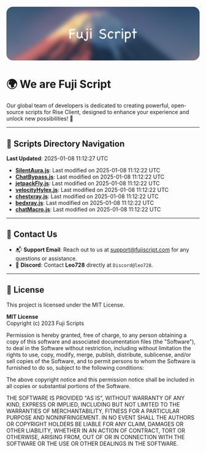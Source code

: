 ![Banner](.github/b.webp)

# 🌍 **We are Fuji Script**

Our global team of developers is dedicated to creating powerful, open-source scripts for Rise Client, designed to enhance your experience and unlock new possibilities! 🌟

---
<!-- SCRIPTS_NAVIGATION_START -->
## 📂 **Scripts Directory Navigation**

**Last Updated**: 2025-01-08 11:12:27 UTC

- **[SilentAura.js](scripts/SilentAura.js)**: Last modified on 2025-01-08 11:12:22 UTC
- **[ChatBypass.js](scripts/ChatBypass.js)**: Last modified on 2025-01-08 11:12:22 UTC
- **[jetpackFly.js](scripts/jetpackFly.js)**: Last modified on 2025-01-08 11:12:22 UTC
- **[velocityHylex.js](scripts/velocityHylex.js)**: Last modified on 2025-01-08 11:12:22 UTC
- **[chestxray.js](scripts/chestxray.js)**: Last modified on 2025-01-08 11:12:22 UTC
- **[bedxray.js](scripts/bedxray.js)**: Last modified on 2025-01-08 11:12:22 UTC
- **[chatMacro.js](scripts/chatMacro.js)**: Last modified on 2025-01-08 11:12:22 UTC

<!-- SCRIPTS_NAVIGATION_END -->

---

## 💬 **Contact Us**  
- 📬 **Support Email**: Reach out to us at [support@fujiscript.com](mailto:support@fujiscript.com) for any questions or assistance.  
- 💬 **Discord**: Contact **Leo728** directly at `Discord@leo728`.

---

## 📜 **License**

This project is licensed under the MIT License.  

**MIT License**  
Copyright (c) 2023 Fuji Scripts  

Permission is hereby granted, free of charge, to any person obtaining a copy of this software and associated documentation files (the "Software"), to deal in the Software without restriction, including without limitation the rights to use, copy, modify, merge, publish, distribute, sublicense, and/or sell copies of the Software, and to permit persons to whom the Software is furnished to do so, subject to the following conditions:  

The above copyright notice and this permission notice shall be included in all copies or substantial portions of the Software.  

THE SOFTWARE IS PROVIDED "AS IS", WITHOUT WARRANTY OF ANY KIND, EXPRESS OR IMPLIED, INCLUDING BUT NOT LIMITED TO THE WARRANTIES OF MERCHANTABILITY, FITNESS FOR A PARTICULAR PURPOSE AND NONINFRINGEMENT. IN NO EVENT SHALL THE AUTHORS OR COPYRIGHT HOLDERS BE LIABLE FOR ANY CLAIM, DAMAGES OR OTHER LIABILITY, WHETHER IN AN ACTION OF CONTRACT, TORT OR OTHERWISE, ARISING FROM, OUT OF OR IN CONNECTION WITH THE SOFTWARE OR THE USE OR OTHER DEALINGS IN THE SOFTWARE.  
